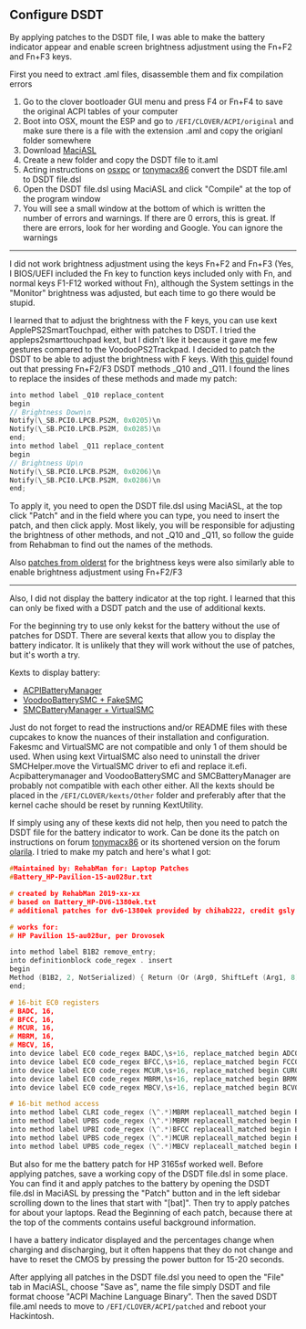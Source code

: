 ## Configure DSDT

By applying patches to the DSDT file, I was able to make the battery indicator appear and enable screen brightness adjustment using the Fn+F2 and Fn+F3 keys.

First you need to extract .aml files, disassemble them and fix compilation errors

1. Go to the clover bootloader GUI menu and press F4 or Fn+F4 to save the original ACPI tables of your computer
2. Boot into OSX, mount the ESP and go to `/EFI/CLOVER/ACPI/original` and make sure there is a file with the extension .aml and copy the origianl folder somewhere
3. Download [MaciASL](/docs/ProgramsList/HackintoshTools.md)
4. Create a new folder and copy the DSDT file to it.aml
5. Acting instructions on [osxpc](https://osxpc.ru/faq/acpi-manual/) or [tonymacx86](https://www.tonymacx86.com/threads/guide-patching-laptop-dsdt-ssdts.152573/) convert the DSDT file.aml to DSDT file.dsl
6. Open the DSDT file.dsl using MaciASL and click "Compile" at the top of the program window
7. You will see a small window at the bottom of which is written the number of errors and warnings. If there are 0 errors, this is great. If there are errors, look for her wording and Google. You can ignore the warnings

------

I did not work brightness adjustment using the keys Fn+F2 and Fn+F3 (Yes, I BIOS/UEFI included the Fn key to function keys included only with Fn, and normal keys F1-F12 worked without Fn), although the System settings in the "Monitor" brightness was adjusted, but each time to go there would be stupid.

I learned that to adjust the brightness with the F keys, you can use kext ApplePS2SmartTouchpad, either with patches to DSDT. I tried the appleps2smarttouchpad kext, but I didn't like it because it gave me few gestures compared to the VoodooPS2Trackpad. I decided to patch the DSDT to be able to adjust the brightness with F keys. With [this guide](https://www.tonymacx86.com/threads/guide-patching-dsdt-ssdt-for-laptop-backlight-control.152659/)I found out that pressing Fn+F2/F3 DSDT methods _Q10 and _Q11. I found the lines to replace the insides of these methods and made my patch:

```c
into method label _Q10 replace_content
begin
// Brightness Down\n
Notify(\_SB.PCI0.LPCB.PS2M, 0x0205)\n
Notify(\_SB.PCI0.LPCB.PS2M, 0x0285)\n
end;
into method label _Q11 replace_content
begin
// Brightness Up\n
Notify(\_SB.PCI0.LPCB.PS2M, 0x0206)\n
Notify(\_SB.PCI0.LPCB.PS2M, 0x0286)\n
end;
```

To apply it, you need to open the DSDT file.dsl using MaciASL, at the top click "Patch" and in the field where you can type, you need to insert the patch, and then click apply. Most likely, you will be responsible for adjusting the brightness of other methods, and not _Q10 and _Q11, so follow the guide from Rehabman to find out the names of the methods.

Also [patches from olderst](https://github.com/olderst/Keyboard-Patches) for the brightness keys were also similarly able to enable brightness adjustment using Fn+F2/F3

------

Also, I did not display the battery indicator at the top right. I learned that this can only be fixed with a DSDT patch and the use of additional kexts.

For the beginning try to use only kekst for the battery without the use of patches for DSDT. There are several kexts that allow you to display the battery indicator. It is unlikely that they will work without the use of patches, but it's worth a try.

Kexts to display battery:

- [ACPIBatteryManager](https://bitbucket.org/RehabMan/os-x-acpi-battery-driver/downloads/)
- [VoodooBatterySMC + FakeSMC](https://sourceforge.net/projects/hwsensors3.hwsensors.p/)
- [SMCBatteryManager + VirtualSMC](https://github.com/acidanthera/VirtualSMC/releases)

Just do not forget to read the instructions and/or README files with these cupcakes to know the nuances of their installation and configuration. Fakesmc and VirtualSMC are not compatible and only 1 of them should be used. When using kext VirtualSMC also need to uninstall the driver SMCHelper.move the VirtualSMC driver to efi and replace it.efi. Acpibatterymanager and VoodooBatterySMC and SMCBatteryManager are probably not compatible with each other either. All the kexts should be placed in the `/EFI/CLOVER/kexts/Other` folder and preferably after that the kernel cache should be reset by running KextUtility.

If simply using any of these kexts did not help, then you need to patch the DSDT file for the battery indicator to work. Can be done its the patch on instructions on forum [tonymacx86](https://www.tonymacx86.com/threads/guide-how-to-patch-dsdt-for-working-battery-status.116102/) or its shortened version on the forum [olarila](https://olarila.com/forum/viewtopic.php?f=28&t=8208). I tried to make my patch and here's what I got:

```c
#Maintained by: RehabMan for: Laptop Patches
#Battery_HP-Pavilion-15-au028ur.txt

# created by RehabMan 2019-xx-xx
# based on Battery_HP-DV6-1380ek.txt
# additional patches for dv6-1380ek provided by chihab222, credit gsly

# works for:
# HP Pavilion 15-au028ur, per Drovosek

into method label B1B2 remove_entry;
into definitionblock code_regex . insert
begin
Method (B1B2, 2, NotSerialized) { Return (Or (Arg0, ShiftLeft (Arg1, 8)))} \n
end;

# 16-bit EC0 registers
# BADC, 16,
# BFCC, 16,
# MCUR, 16,
# MBRM, 16,
# MBCV, 16,
into device label EC0 code_regex BADC,\s+16, replace_matched begin ADC0,8,ADC1,8, end;
into device label EC0 code_regex BFCC,\s+16, replace_matched begin FCC0,8,FCC1,8, end;
into device label EC0 code_regex MCUR,\s+16, replace_matched begin CUR0,8,CUR1,8, end;
into device label EC0 code_regex MBRM,\s+16, replace_matched begin BRM0,8,BRM1,8, end;
into device label EC0 code_regex MBCV,\s+16, replace_matched begin BCV0,8,BCV1,8, end;

# 16-bit method access
into method label CLRI code_regex (\^.*)MBRM replaceall_matched begin B1B2\(%1BRM0,%1BRM1\) end;
into method label UPBS code_regex (\^.*)MBRM replaceall_matched begin B1B2\(%1BRM0,%1BRM1\) end;
into method label UPBI code_regex (\^.*)BFCC replaceall_matched begin B1B2\(%1FCC0,%1FCC1\) end;
into method label UPBS code_regex (\^.*)MCUR replaceall_matched begin B1B2\(%1CUR0,%1CUR1\) end;
into method label UPBS code_regex (\^.*)MBCV replaceall_matched begin B1B2\(%1BCV0,%1BCV1\) end;
```

But also for me the battery patch for HP 3165sf worked well. Before applying patches, save a working copy of the DSDT file.dsl in some place. You can find it and apply patches to the battery by opening the DSDT file.dsl in MaciASL by pressing the "Patch" button and in the left sidebar scrolling down to the lines that start with "[bat]". Then try to apply patches for about your laptops. Read the Beginning of each patch, because there at the top of the comments contains useful background information.

I have a battery indicator displayed and the percentages change when charging and discharging, but it often happens that they do not change and have to reset the CMOS by pressing the power button for 15-20 seconds.

After applying all patches in the DSDT file.dsl you need to open the "File" tab in MaciASL, choose "Save as", name the file simply DSDT and file format choose "ACPI Machine Language Binary". Then the saved DSDT file.aml needs to move to `/EFI/CLOVER/ACPI/patched` and reboot your Hackintosh.